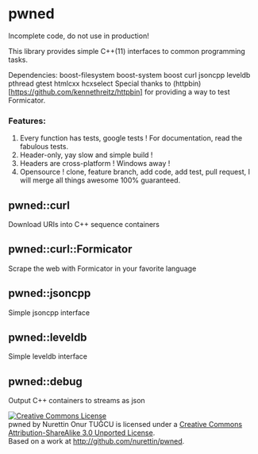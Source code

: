 # pwned

Incomplete code, do not use in production!

This library provides simple C++(11) interfaces to common programming tasks.

Dependencies: boost-filesystem boost-system boost curl jsoncpp leveldb pthread gtest htmlcxx hcxselect
Special thanks to (httpbin)[https://github.com/kennethreitz/httpbin] for providing a way to test Formicator. 

### Features:

1. Every function has tests, google tests ! For documentation, read the fabulous tests.
2. Header-only, yay slow and simple build !
3. Headers are cross-platform ! Windows away !
4. Opensource ! clone, feature branch, add code, add test, pull request, I will merge all things awesome 100% guaranteed.

## pwned::curl

Download URIs into C++ sequence containers

## pwned::curl::Formicator

Scrape the web with Formicator in your favorite language

## pwned::jsoncpp

Simple jsoncpp interface

## pwned::leveldb

Simple leveldb interface

## pwned::debug

Output C++ containers to streams as json

<a rel="license" href="http://creativecommons.org/licenses/by-sa/3.0/deed.en_US"><img alt="Creative Commons License" style="border-width:0" src="http://i.creativecommons.org/l/by-sa/3.0/88x31.png" /></a><br /><span xmlns:dct="http://purl.org/dc/terms/" property="dct:title">pwned</span> by <span xmlns:cc="http://creativecommons.org/ns#" property="cc:attributionName">Nurettin Onur TUĞCU</span> is licensed under a <a rel="license" href="http://creativecommons.org/licenses/by-sa/3.0/deed.en_US">Creative Commons Attribution-ShareAlike 3.0 Unported License</a>.<br />Based on a work at <a xmlns:dct="http://purl.org/dc/terms/" href="http://github.com/nurettin/pwned" rel="dct:source">http://github.com/nurettin/pwned</a>.
